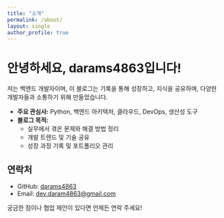 ```yaml
---
title: "소개"
permalink: /about/
layout: single
author_profile: true
---
```


# 안녕하세요, darams4863입니다!

저는 백엔드 개발자이며, 이 블로그는 기록을 통해 성장하고, 지식을 공유하며, 다양한 개발자들과 소통하기 위해 만들었습니다.

- **주요 관심사:** Python, 백엔드 아키텍처, 클라우드, DevOps, 생산성 도구
- **블로그 목적:**
  - 실무에서 겪은 문제와 해결 방법 정리
  - 개발 트렌드 및 기술 공유
  - 성장 과정 기록 및 포트폴리오 관리

## 연락처
- GitHub: [darams4863](https://github.com/darams4863)
- Email: dev.daram4863@gmail.com

궁금한 점이나 협업 제안이 있다면 언제든 연락 주세요!
